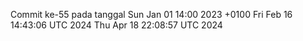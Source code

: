 Commit ke-55 pada tanggal Sun Jan 01 14:00 2023 +0100
Fri Feb 16 14:43:06 UTC 2024
Thu Apr 18 22:08:57 UTC 2024
